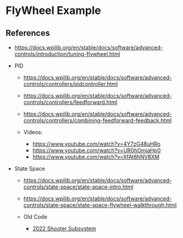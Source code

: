 # FlyWheel Example

## References
* https://docs.wpilib.org/en/stable/docs/software/advanced-controls/introduction/tuning-flywheel.html
* PID
    * https://docs.wpilib.org/en/stable/docs/software/advanced-controls/controllers/pidcontroller.html
    * https://docs.wpilib.org/en/stable/docs/software/advanced-controls/controllers/feedforward.html
    * https://docs.wpilib.org/en/stable/docs/software/advanced-controls/controllers/combining-feedforward-feedback.html

    * Videos:
        * https://www.youtube.com/watch?v=4Y7zG48uHRo
        * https://www.youtube.com/watch?v=UR0hOmjaHp0
        * https://www.youtube.com/watch?v=XfAt6hNV8XM

* State Space
    * https://docs.wpilib.org/en/stable/docs/software/advanced-controls/state-space/state-space-intro.html
    * https://docs.wpilib.org/en/stable/docs/software/advanced-controls/state-space/state-space-flywheel-walkthrough.html

    * Old Code
        * [2022 Shooter Subsystem](https://github.com/Team2470/FRC-2022-robot/blob/main/src/main/java/frc/robot/subsystems/Shooter.java)